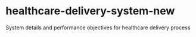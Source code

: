 # healthcare-delivery-system-new
System details and performance objectives for healthcare delivery process
